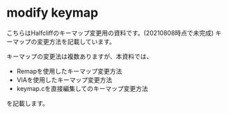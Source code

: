 # modify keymap
こちらはHalfcliffのキーマップ変更用の資料です。(20210808時点で未完成)
キーマップの変更方法を記載しています。

キーマップの変更法は複数ありますが、本資料では、

* Remapを使用したキーマップ変更方法
* VIAを使用したキーマップ変更方法
* keymap.cを直接編集してのキーマップ変更方法

を記載します。




